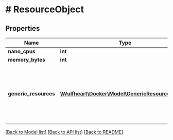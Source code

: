 # # ResourceObject

## Properties

Name | Type | Description | Notes
------------ | ------------- | ------------- | -------------
**nano_cpus** | **int** |  | [optional]
**memory_bytes** | **int** |  | [optional]
**generic_resources** | [**\Wulfheart\Docker\Model\GenericResourcesInner[]**](GenericResourcesInner.md) | User-defined resources can be either Integer resources (e.g, &#x60;SSD&#x3D;3&#x60;) or String resources (e.g, &#x60;GPU&#x3D;UUID1&#x60;). | [optional]

[[Back to Model list]](../../README.md#models) [[Back to API list]](../../README.md#endpoints) [[Back to README]](../../README.md)
